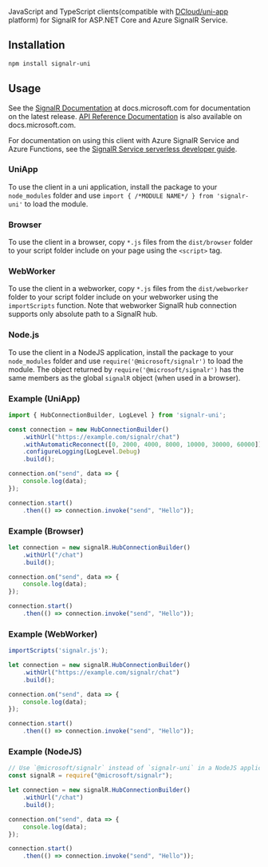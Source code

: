 JavaScript and TypeScript clients(compatible with [DCloud/uni-app](https://uniapp.dcloud.io/) platform) for SignalR for ASP.NET Core and Azure SignalR Service.

## Installation

```bash
npm install signalr-uni
```

## Usage

See the [SignalR Documentation](https://docs.microsoft.com/aspnet/core/signalr) at docs.microsoft.com for documentation on the latest release. [API Reference Documentation](https://docs.microsoft.com/javascript/api/%40aspnet/signalr/?view=signalr-js-latest) is also available on docs.microsoft.com.

For documentation on using this client with Azure SignalR Service and Azure Functions, see the [SignalR Service serverless developer guide](https://docs.microsoft.com/azure/azure-signalr/signalr-concept-serverless-development-config).

### UniApp

To use the client in a uni application, install the package to your `node_modules` folder and use `import { /*MODULE NAME*/ } from 'signalr-uni'` to load the module.
### Browser

To use the client in a browser, copy `*.js` files from the `dist/browser` folder to your script folder include on your page using the `<script>` tag.

### WebWorker

To use the client in a webworker, copy `*.js` files from the `dist/webworker` folder to your script folder include on your webworker using the `importScripts` function. Note that webworker SignalR hub connection supports only absolute path to a SignalR hub.

### Node.js

To use the client in a NodeJS application, install the package to your `node_modules` folder and use `require('@microsoft/signalr')` to load the module. The object returned by `require('@microsoft/signalr')` has the same members as the global `signalR` object (when used in a browser).

### Example (UniApp)

```javascript
import { HubConnectionBuilder, LogLevel } from 'signalr-uni';

const connection = new HubConnectionBuilder()
    .withUrl("https://example.com/signalr/chat")
    .withAutomaticReconnect([0, 2000, 4000, 8000, 10000, 30000, 60000])
    .configureLogging(LogLevel.Debug)
    .build();

connection.on("send", data => {
    console.log(data);
});

connection.start()
    .then(() => connection.invoke("send", "Hello"));
```

### Example (Browser)

```javascript
let connection = new signalR.HubConnectionBuilder()
    .withUrl("/chat")
    .build();

connection.on("send", data => {
    console.log(data);
});

connection.start()
    .then(() => connection.invoke("send", "Hello"));
```

### Example (WebWorker)

```javascript
importScripts('signalr.js');

let connection = new signalR.HubConnectionBuilder()
    .withUrl("https://example.com/signalr/chat")
    .build();

connection.on("send", data => {
    console.log(data);
});

connection.start()
    .then(() => connection.invoke("send", "Hello"));

```

### Example (NodeJS)

```javascript
// Use `@microsoft/signalr` instead of `signalr-uni` in a NodeJS application.
const signalR = require("@microsoft/signalr");

let connection = new signalR.HubConnectionBuilder()
    .withUrl("/chat")
    .build();

connection.on("send", data => {
    console.log(data);
});

connection.start()
    .then(() => connection.invoke("send", "Hello"));
```
